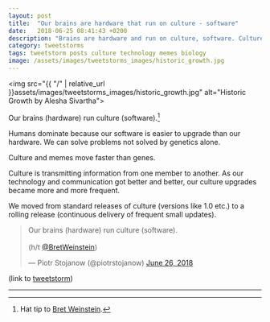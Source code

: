 ```yaml
---
layout: post
title:  "Our brains are hardware that run on culture - software"
date:   2018-06-25 08:41:43 +0200
description: "Brains are hardware and run on culture, software. Culture transmits information and upgrades us.  With the improvement of technology, upgrades became more frequent. Culture is no longer a standard release, but a rolling release."
category: tweetstorms
tags: tweetstorm posts culture technology memes biology
image: /assets/images/tweetstorms_images/historic_growth.jpg
---
```


<img src="{{ "/" | relative_url  }}assets/images/tweetstorms_images/historic_growth.jpg" alt="Historic Growth by Alesha Sivartha">

Our brains (hardware) run culture (software).[^1]

Humans dominate because our software is easier to upgrade than our hardware. We can solve problems not solved by genetics alone.

Culture and memes move faster than genes.

Culture is transmitting information from one member to another. As our technology and communication got better and better, our culture upgrades became more and more frequent.

We moved from standard releases of culture (versions like 1.0 etc.) to a rolling release (continuous delivery of frequent small updates).

<blockquote class="twitter-tweet tw-align-center" data-lang="en"><p lang="en" dir="ltr">Our brains (hardware) run culture (software).<br><br>(h/t <a href="https://twitter.com/BretWeinstein?ref_src=twsrc%5Etfw">@BretWeinstein</a>)</p>&mdash; Piotr Stojanow (@piotrstojanow) <a href="https://twitter.com/piotrstojanow/status/1011499621938618368?ref_src=twsrc%5Etfw">June 26, 2018</a></blockquote>
<script async src="https://platform.twitter.com/widgets.js" charset="utf-8"></script>

(link to [tweetstorm](https://twitter.com/piotrstojanow/status/1011499621938618368))

***

[^1]: Hat tip to [Bret Weinstein](https://twitter.com/BretWeinstein).
